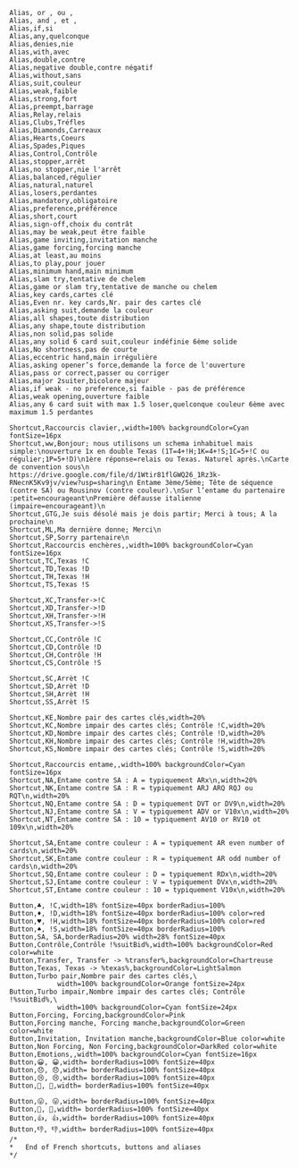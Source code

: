     Alias, or , ou ,
    Alias, and , et ,
    Alias,if,si
    Alias,any,quelconque
    Alias,denies,nie
    Alias,with,avec
    Alias,double,contre
    Alias,negative double,contre négatif
    Alias,without,sans
    Alias,suit,couleur
    Alias,weak,faible
    Alias,strong,fort
    Alias,preempt,barrage
    Alias,Relay,relais
    Alias,Clubs,Tréfles
    Alias,Diamonds,Carreaux
    Alias,Hearts,Coeurs
    Alias,Spades,Piques
    Alias,Control,Contrôle
    Alias,stopper,arrêt
    Alias,no stopper,nie l'arrêt
    Alias,balanced,régulier
    Alias,natural,naturel
    Alias,losers,perdantes
    Alias,mandatory,obligatoire
    Alias,preference,préférence
    Alias,short,court
    Alias,sign-off,choix du contrât
    Alias,may be weak,peut être faible
    Alias,game inviting,invitation manche
    Alias,game forcing,forcing manche
    Alias,at least,au moins
    Alias,to play,pour jouer
    Alias,minimum hand,main minimum
    Alias,slam try,tentative de chelem
    Alias,game or slam try,tentative de manche ou chelem
    Alias,key cards,cartes clé
    Alias,Even nr. key cards,Nr. pair des cartes clé
    Alias,asking suit,demande la couleur
    Alias,all shapes,toute distribution
    Alias,any shape,toute distribution
    Alias,non solid,pas solide
    Alias,any solid 6 card suit,couleur indéfinie 6ème solide
    Alias,No shortness,pas de courte
    Alias,eccentric hand,main irrégulière
    Alias,asking opener’s force,demande la force de l'ouverture
    Alias,pass or correct,passer ou corriger
    Alias,major 2suiter,bicolore majeur
    Alias,if weak - no preference,si faible - pas de préférence
    Alias,weak opening,ouverture faible
    Alias,any 6 card suit with max 1.5 loser,quelconque couleur 6ème avec maximum 1.5 perdantes

    Shortcut,Raccourcis clavier,,width=100% backgroundColor=Cyan fontSize=16px
    Shortcut,ww,Bonjour; nous utilisons un schema inhabituel mais simple:\nouverture 1x en double Texas (1T=4+!H;1K=4+!S;1C=5+!C ou régulier;1P=5+!D)\n1ère réponse=relais ou Texas. Naturel après.\nCarte de convention sous\n https://drive.google.com/file/d/1Wtir81flGWQ26_1Rz3k-RNecnK5Kv9jv/view?usp=sharing\n Entame 3ème/5ème; Tête de séquence (contre SA) ou Rousinov (contre couleur).\nSur l’entame du partenaire :petit=encourageant\nPremière défausse italienne (impaire=encourageant)\n
    Shortcut,GTG,Je suis désolé mais je dois partir; Merci à tous; A la prochaine\n
    Shortcut,ML,Ma dernière donne; Merci\n
    Shortcut,SP,Sorry partenaire\n
    Shortcut,Raccourcis enchères,,width=100% backgroundColor=Cyan fontSize=16px
    Shortcut,TC,Texas !C
    Shortcut,TD,Texas !D
    Shortcut,TH,Texas !H
    Shortcut,TS,Texas !S

    Shortcut,XC,Transfer->!C
    Shortcut,XD,Transfer->!D
    Shortcut,XH,Transfer->!H
    Shortcut,XS,Transfer->!S

    Shortcut,CC,Contrôle !C
    Shortcut,CD,Contrôle !D
    Shortcut,CH,Contrôle !H
    Shortcut,CS,Contrôle !S

    Shortcut,SC,Arrèt !C
    Shortcut,SD,Arrèt !D
    Shortcut,SH,Arrèt !H
    Shortcut,SS,Arrèt !S

    Shortcut,KE,Nombre pair des cartes clés,width=20%
    Shortcut,KC,Nombre impair des cartes clés; Contrôle !C,width=20%
    Shortcut,KD,Nombre impair des cartes clés; Contrôle !D,width=20%
    Shortcut,KH,Nombre impair des cartes clés; Contrôle !H,width=20%
    Shortcut,KS,Nombre impair des cartes clés; Contrôle !S,width=20%

    Shortcut,Raccourcis entame,,width=100% backgroundColor=Cyan fontSize=16px
    Shortcut,NA,Entame contre SA : A = typiquement ARx\n,width=20%
    Shortcut,NK,Entame contre SA : R = typiquement ARJ ARQ RQJ ou RQT\n,width=20%
    Shortcut,NQ,Entame contre SA : D = typiquement DVT or DV9\n,width=20%
    Shortcut,NJ,Entame contre SA : V = typiquement ADV or V10x\n,width=20%
    Shortcut,NT,Entame contre SA : 10 = typiquement AV10 or RV10 ot 109x\n,width=20%

    Shortcut,SA,Entame contre couleur : A = typiquement AR even number of cards\n,width=20%
    Shortcut,SK,Entame contre couleur : R = typiquement AR odd number of cards\n,width=20%
    Shortcut,SQ,Entame contre couleur : D = typiquement RDx\n,width=20%
    Shortcut,SJ,Entame contre couleur : V = typiquement DVx\n,width=20%
    Shortcut,ST,Entame contre couleur : 10 = typiquement V10x\n,width=20%

    Button,♣, !C,width=18% fontSize=40px borderRadius=100%
    Button,♦, !D,width=18% fontSize=40px borderRadius=100% color=red
    Button,♥, !H,width=18% fontSize=40px borderRadius=100% color=red
    Button,♠, !S,width=18% fontSize=40px borderRadius=100%
    Button,SA, SA,borderRadius=20% width=28% fontSize=40px
    Button,Contrôle,Contrôle !%suitBid%,width=100% backgroundColor=Red color=white
    Button,Transfer, Transfer -> %transfer%,backgroundColor=Chartreuse
    Button,Texas, Texas -> %texas%,backgroundColor=LightSalmon
    Button,Turbo pair,Nombre pair des cartes clés,\
                width=100% backgroundColor=Orange fontSize=24px
    Button,Turbo impair,Nombre impair des cartes clés; Contrôle !%suitBid%,\
                width=100% backgroundColor=Cyan fontSize=24px
    Button,Forcing, Forcing,backgroundColor=Pink
    Button,Forcing manche, Forcing manche,backgroundColor=Green color=white
    Button,Invitation, Invitation manche,backgroundColor=Blue color=white
    Button,Non Forcing, Non Forcing,backgroundColor=DarkRed color=white
    Button,Emotions,,width=100% backgroundColor=Cyan fontSize=16px
    Button,😀, 😀,width= borderRadius=100% fontSize=40px
    Button,😞, 😞,width= borderRadius=100% fontSize=40px
    Button,😢, 😢,width= borderRadius=100% fontSize=40px
    Button,😬, 😬,width= borderRadius=100% fontSize=40px

    Button,😛, 😛,width= borderRadius=100% fontSize=40px
    Button,👹, 👹,width= borderRadius=100% fontSize=40px
    Button,👍, 👍,width= borderRadius=100% fontSize=40px
    Button,👎, 👎,width= borderRadius=100% fontSize=40px
    /*
    *   End of French shortcuts, buttons and aliases
    */
